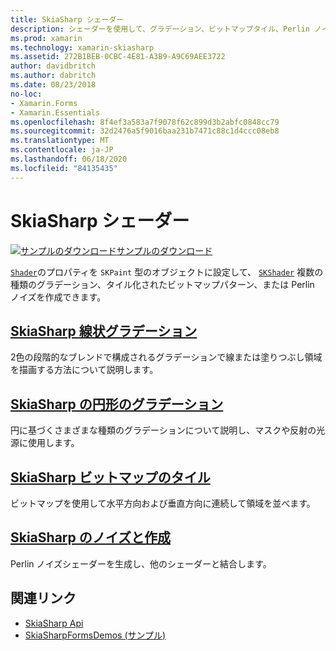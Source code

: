```yaml
---
title: SkiaSharp シェーダー
description: シェーダーを使用して、グラデーション、ビットマップタイル、Perlin ノイズを作成します。
ms.prod: xamarin
ms.technology: xamarin-skiasharp
ms.assetid: 272B1BEB-0CBC-4E81-A3B9-A9C69AEE3722
author: davidbritch
ms.author: dabritch
ms.date: 08/23/2018
no-loc:
- Xamarin.Forms
- Xamarin.Essentials
ms.openlocfilehash: 8f4ef3a583a7f9078f62c899d3b2abfc0848cc79
ms.sourcegitcommit: 32d2476a5f9016baa231b7471c88c1d4ccc08eb8
ms.translationtype: MT
ms.contentlocale: ja-JP
ms.lasthandoff: 06/18/2020
ms.locfileid: "84135435"
---
```

# <a name="skiasharp-shaders"></a>SkiaSharp シェーダー

[![サンプルのダウンロード](~/media/shared/download.png)サンプルのダウンロード](https://docs.microsoft.com/samples/xamarin/xamarin-forms-samples/skiasharpforms-demos)

[`Shader`](xref:SkiaSharp.SKPaint.Shader)のプロパティを `SKPaint` 型のオブジェクトに設定して、 [`SKShader`](xref:SkiaSharp.SKShader) 複数の種類のグラデーション、タイル化されたビットマップパターン、または Perlin ノイズを作成できます。

## <a name="the-skiasharp-linear-gradient"></a>[SkiaSharp 線状グラデーション](linear-gradient.md)

2色の段階的なブレンドで構成されるグラデーションで線または塗りつぶし領域を描画する方法について説明します。

## <a name="skiasharp-circular-gradients"></a>[SkiaSharp の円形のグラデーション](circular-gradients.md)

円に基づくさまざまな種類のグラデーションについて説明し、マスクや反射の光源に使用します。

## <a name="skiasharp-bitmap-tiling"></a>[SkiaSharp ビットマップのタイル](bitmap-tiling.md)

ビットマップを使用して水平方向および垂直方向に連続して領域を並べます。

## <a name="skiasharp-noise-and-composing"></a>[SkiaSharp のノイズと作成](noise.md)

Perlin ノイズシェーダーを生成し、他のシェーダーと結合します。

## <a name="related-links"></a>関連リンク

- [SkiaSharp Api](https://docs.microsoft.com/dotnet/api/skiasharp)
- [SkiaSharpFormsDemos (サンプル)](https://docs.microsoft.com/samples/xamarin/xamarin-forms-samples/skiasharpforms-demos)
